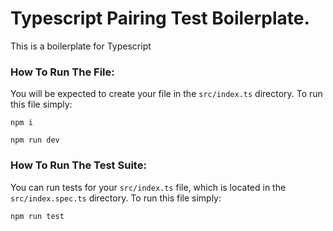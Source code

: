 # Typescript Pairing Test Boilerplate. 

This is a boilerplate for Typescript

### How To Run The File:
You will be expected to create your file in the `src/index.ts` directory. To run this file simply:

`npm i`

`npm run dev`

### How To Run The Test Suite:
You can run tests for your `src/index.ts` file, which is located in the `src/index.spec.ts` directory. To run this file simply:

`npm run test`
